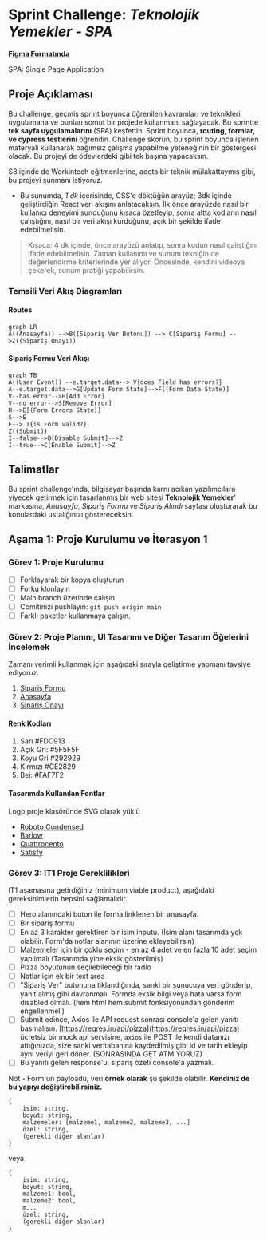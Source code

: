 # Sprint Challenge: _Teknolojik Yemekler - SPA_
 [**Figma Formatında**](https://www.figma.com/design/vJt1PHno8OgPDJLJNsiY0v/Technological-Foods?node-id=0-1&t=j5WunnGn68ni8XPA-0) 

 
SPA: Single Page Application

## Proje Açıklaması

Bu challenge, geçmiş sprint boyunca öğrenilen kavramları ve teknikleri uygulamana ve bunları somut bir projede kullanmanı sağlayacak. Bu sprintte **tek sayfa uygulamalarını** (SPA) keşfettin. Sprint boyunca, **routing, formlar, ve cypress testlerini** öğrendin. Challenge skorun, bu sprint boyunca işlenen materyali kullanarak bağımsız çalışma yapabilme yeteneğinin bir göstergesi olacak. Bu projeyi de ödevlerdeki gibi tek başına yapacaksın.

S8 içinde de Workintech eğitmenlerine, adeta bir teknik mülakattaymış gibi, bu projeyi sunmanı istiyoruz.
- Bu sunumda, _1 dk_ içerisinde, CSS'e döktüğün arayüz; 3dk içinde geliştirdiğin React veri akışını anlatacaksın. İlk önce arayüzde nasıl bir kullanıcı deneyimi sunduğunu kısaca özetleyip, sonra altta kodların nasıl çalıştığını, nasıl bir veri akışı kurduğunu, açık bir şekilde ifade edebilmelisin.

> Kısaca: 4 dk içinde, önce arayüzü anlatıp, sonra kodun nasıl
> çalıştığını ifade edebilmelisin. Zaman kullanımı ve sunum tekniğin de değerlendirme kriterlerinde yer alıyor. Öncesinde, kendini videoya çekerek, sunum pratiği yapabilirsin.

### Temsili Veri Akış Diagramları

#### Routes

```mermaid
graph LR
A((Anasayfa)) -->B([Sipariş Ver Butonu]) --> C[Sipariş Formu] -->Z((Sipariş Onayı))
```

#### Sipariş Formu Veri Akışı

```mermaid
graph TB
A((User Event)) --e.target.data--> V{does Field has errors?}
A--e.target.data-->G[Update Form State]-->F[(Form Data State)]
V--has error-->H[Add Error]
V--no error-->S[Remove Error]
H-->E[(Form Errors State)]
S-->E
E--> I{is Form valid?}
Z((Submit))
I--false-->B[Disable Submit]-->Z
I--true-->C[Enable Submit]-->Z
```

## Talimatlar

Bu sprint challenge'ında, bilgisayar başında karnı acıkan yazılımcılara yiyecek getirmek için tasarlanmış bir web sitesi **Teknolojik Yemekler**' markasına, _Anasayfa_, _Sipariş Formu_ ve _Sipariş Alındı_ sayfası oluşturarak bu konulardaki ustalığınızı göstereceksin.  


## Aşama 1: Proje Kurulumu ve İterasyon 1

### Görev 1: Proje Kurulumu

- [ ] Forklayarak bir kopya oluşturun
- [ ] Forku klonlayın
- [ ] Main branch üzerinde çalışın
- [ ] Comitinizi pushlayın: `git push origin main`
- [ ] Farklı paketler kullanmaya çalışın.

### Görev 2: Proje Planını, UI Tasarımı ve Diğer Tasarım Öğelerini İncelemek

Zamanı verimli kullanmak için aşağıdaki sırayla geliştirme yapmanı tavsiye ediyoruz.

1.  [Sipariş Formu](./Interfaces/Iteration-1/OrderPizza.png)
2.  [Anasayfa](./Interfaces/Iteration-1/Home.png)
3.  [Sipariş Onayı](./Interfaces/Iteration-1/Success.png)

#### Renk Kodları

1. Sarı #FDC913 
2. Açık Gri: #5F5F5F 
3. Koyu Gri #292929 
4. Kırmızı #CE2829
5. Bej: #FAF7F2

#### Tasarımda Kullanılan Fontlar

Logo proje klasöründe SVG olarak yüklü

- [Roboto Condensed](https://fonts.google.com/specimen/Roboto+Condensed)
- [Barlow](https://fonts.google.com/specimen/Barlow)
- [Quattrocento](https://fonts.google.com/specimen/Quattrocento)
- [Satisfy](https://fonts.google.com/specimen/Satisfy)

### Görev 3: IT1 Proje Gereklilikleri

IT1 aşamasına getirdiğiniz (minimum viable product), aşağıdaki gereksinimlerin hepsini sağlamalıdır.

- [ ] Hero alanındaki buton ile forma linklenen bir anasayfa.
- [ ] Bir sipariş formu
- [ ] En az 3 karakter gerektiren bir isim inputu. (İsim alanı tasarımda yok olabilir. Form'da notlar alanının üzerine ekleyebilirsin)
- [ ] Malzemeler için bir çoklu seçim - en az 4 adet ve en fazla 10 adet seçim yapılmalı (Tasarımda yine eksik gösterilmiş)
- [ ] Pizza boyutunun seçilebileceği bir radio
- [ ] Notlar için ek bir text area
- [ ] "Sipariş Ver" butonuna tıklandığında, sanki bir sunucuya veri gönderip, yanıt almış gibi davranmalı. Formda eksik bilgi veya hata varsa form disabled olmalı. (hem html hem submit fonksiyonundan gönderim engellenmeli)
- [ ] Submit edince, Axios ile API request sonrası console'a gelen yanıtı basmalısın. [https://reqres.in/api/pizza](https://reqres.in/api/pizza)  ücretsiz bir mock api servisine, `axios` ile POST ile kendi datanızı attığınızda, size sanki veritabanına kaydedilmiş gibi id ve tarih ekleyip aynı veriyi geri döner. (SONRASINDA GET ATMIYORUZ)
- [ ] Bu yanıtı gelen response'u, sipariş özeti console'a yazmalı.

Not - Form'un payloadu, veri **örnek olarak** şu şekilde olabilir. **Kendiniz de bu yapıyı değiştirebilirsiniz.**

```
{
    isim: string,
    boyut: string,
    malzemeler: [malzeme1, malzeme2, malzeme3, ...]
    özel: string,
	(gerekli diğer alanlar)
}
```

veya

```
{
    isim: string,
    boyut: string,
    malzeme1: bool,
    malzeme2: bool,
    m...
    özel: string,
	(gerekli diğer alanlar)
}
```


